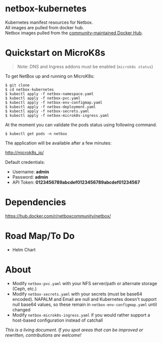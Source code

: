 # netbox-kubernetes

Kubernetes manifest resources for Netbox.  
All images are pulled from docker hub.  
Netbox images pulled from the [community-maintained Docker Hub](https://hub.docker.com/r/netboxcommunity/netbox/).

# Quickstart on MicroK8s

> Note: DNS and Ingress addons must be enabled (`microk8s status`)

To get NetBox up and running on MicroK8s:

```
$ git clone
$ cd netbox-kubernetes
$ kubectl apply -f netbox-namespace.yaml
$ kubectl apply -f netbox-pvc.yaml
$ kubectl apply -f netbox-env-configmap.yaml
$ kubectl apply -f netbox-deployment.yaml
$ kubectl apply -f netbox-secrets.yaml
$ kubectl apply -f netbox-microk8s-ingress.yaml
```

At the moment you can validate the pods status using following command.

```
$ kubectl get pods -n netbox
```

The application will be available after a few minutes:

[http://microk8s_ip/](null)


Default credentials:

* Username: **admin**
* Password: **admin**
* API Token: **0123456789abcdef0123456789abcdef01234567**

# Dependencies

https://hub.docker.com/r/netboxcommunity/netbox/

# Road Map/To Do

* Helm Chart

# About

* Modify `netbox-pvc.yaml` with your NFS server/path or alternate storage (Ceph, etc.)
* Modify `netbox-secrets.yaml` with your secrets (must be base64 encoded). NAPALM and Email are null and Kubernetes doesn't support null base64 values, so these remain in `netbox-env-configmap.yaml` until changed
* Modify `netbox-microk8s-ingress.yaml` if you would rather support a host-based configuration instead of catchall

_This is a living document._
_If you spot areas that can be improved or rewritten, contributions are welcome!_
